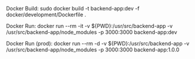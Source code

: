 Docker Build: sudo docker build -t backend-app:dev -f docker/development/Dockerfile .

Docker Run: docker run --rm -it -v ${PWD}:/usr/src/backend-app -v /usr/src/backend-app/node_modules -p 3000:3000 backend-app:dev



Docker Run (prod): docker run --rm -d -v ${PWD}:/usr/src/backend-app -v /usr/src/backend-app/node_modules -p 3000:3000 backend-app:1.0.0